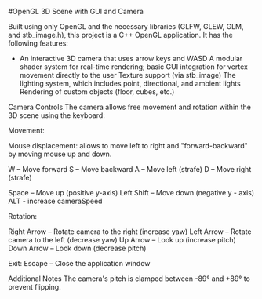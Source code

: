 #OpenGL 3D Scene with GUI and Camera

Built using only OpenGL and the necessary libraries (GLFW, GLEW, GLM, and stb_image.h), this project is a C++ OpenGL application. 
It has the following features:
- An interactive 3D camera that uses arrow keys and WASD
A modular shader system for real-time rendering; basic GUI integration for vertex movement directly to the user
Texture support (via stb_image)
The lighting system, which includes point, directional, and ambient lights
Rendering of custom objects (floor, cubes, etc.)


Camera Controls
The camera allows free movement and rotation within the 3D scene using the keyboard:

Movement:

Mouse displacement: allows to move left to right and "forward-backward" by moving mouse up and down.


W – Move forward
S – Move backward
A – Move left (strafe)
D – Move right (strafe)

Space – Move up (positive y-axis)
Left Shift – Move down (negative y - axis)
ALT - increase cameraSpeed

Rotation:

Right Arrow – Rotate camera to the right (increase yaw)
Left Arrow – Rotate camera to the left (decrease yaw)
Up Arrow – Look up (increase pitch)
Down Arrow – Look down (decrease pitch)

Exit:
Escape – Close the application window

Additional Notes
The camera's pitch is clamped between -89° and +89° to prevent flipping.
